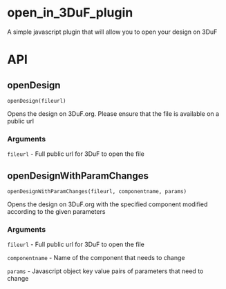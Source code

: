 # open_in_3DuF_plugin
A simple javascript plugin that will allow you to open your design on 3DuF

# API

## openDesign

`openDesign(fileurl)`

Opens the design on 3DuF.org. Please ensure that the file is available on a public url

### Arguments

`fileurl` - Full public url for 3DuF to open the file


## openDesignWithParamChanges

`openDesignWithParamChanges(fileurl, componentname, params)`

Opens the design on 3DuF.org with the specified component modified according to the given parameters

### Arguments

`fileurl` - Full public url for 3DuF to open the file

`componentname` -  Name of the component that needs to change

`params` - Javascript object key value pairs of parameters that need to change


